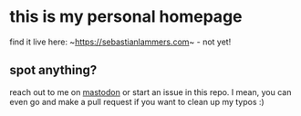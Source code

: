 # this is my personal homepage

find it live here: ~https://sebastianlammers.com~ - not yet!

## spot anything?
reach out to me on [mastodon](https://vis.social/@seblammers) or start an issue in this repo. I mean, you can even go and make a pull request if you want to clean up my typos :)